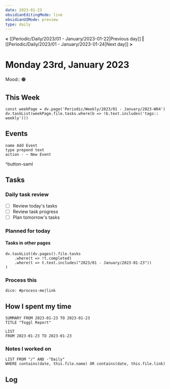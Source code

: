 ```yaml
---
date: 2023-01-23
obsidianEditingMode: live
obsidianUIMode: preview
type: daily
---
```


**<** [[Periodic/Daily/2023/01 - January/2023-01-22|Previous day]] **|** [[Periodic/Daily/2023/01 - January/2023-01-24|Next day]] **>**

# Monday 23rd, January 2023

Mood:: 🟠

## This Week

```dataviewjs
const weekPage = dv.page('Periodic/Weekly/2023/01 - January/2023-W04')
dv.taskList(weekPage.file.tasks.where(b => !b.text.includes('tags:: weekly')))
```

## Events
```button
name Add Event
type prepend text
action - ~ New Event
```
^button-saml

## Tasks

### Daily task review
- [ ] Review today's tasks
- [ ] Review task progress
- [ ] Plan tomorrow's tasks

### Planned for today

#### Tasks in other pages
```dataviewjs
dv.taskList(dv.pages().file.tasks
	.where(t => !t.completed)
	.where(t => t.text.includes("2023/01 - January/2023-01-23"))
)
```

### Process this
`dice: #process-me|link`

## How I spent my time

```toggl
SUMMARY FROM 2023-01-23 TO 2023-01-23
TITLE "Toggl Report"
```

```toggl
LIST
FROM 2023-01-23 TO 2023-01-23
```

### Notes I worked on

```dataview
LIST FROM "/" AND -"Daily"
WHERE contains(date, this.file.name) OR contains(date, this.file.link)
```

## Log
